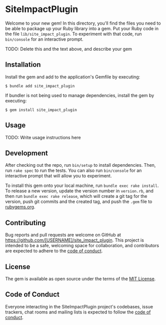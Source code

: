# SiteImpactPlugin

Welcome to your new gem! In this directory, you'll find the files you need to be able to package up your Ruby library into a gem. Put your Ruby code in the file `lib/site_impact_plugin`. To experiment with that code, run `bin/console` for an interactive prompt.

TODO: Delete this and the text above, and describe your gem

## Installation

Install the gem and add to the application's Gemfile by executing:

    $ bundle add site_impact_plugin

If bundler is not being used to manage dependencies, install the gem by executing:

    $ gem install site_impact_plugin

## Usage

TODO: Write usage instructions here

## Development

After checking out the repo, run `bin/setup` to install dependencies. Then, run `rake spec` to run the tests. You can also run `bin/console` for an interactive prompt that will allow you to experiment.

To install this gem onto your local machine, run `bundle exec rake install`. To release a new version, update the version number in `version.rb`, and then run `bundle exec rake release`, which will create a git tag for the version, push git commits and the created tag, and push the `.gem` file to [rubygems.org](https://rubygems.org).

## Contributing

Bug reports and pull requests are welcome on GitHub at https://github.com/[USERNAME]/site_impact_plugin. This project is intended to be a safe, welcoming space for collaboration, and contributors are expected to adhere to the [code of conduct](https://github.com/[USERNAME]/site_impact_plugin/blob/master/CODE_OF_CONDUCT.md).

## License

The gem is available as open source under the terms of the [MIT License](https://opensource.org/licenses/MIT).

## Code of Conduct

Everyone interacting in the SiteImpactPlugin project's codebases, issue trackers, chat rooms and mailing lists is expected to follow the [code of conduct](https://github.com/[USERNAME]/site_impact_plugin/blob/master/CODE_OF_CONDUCT.md).
